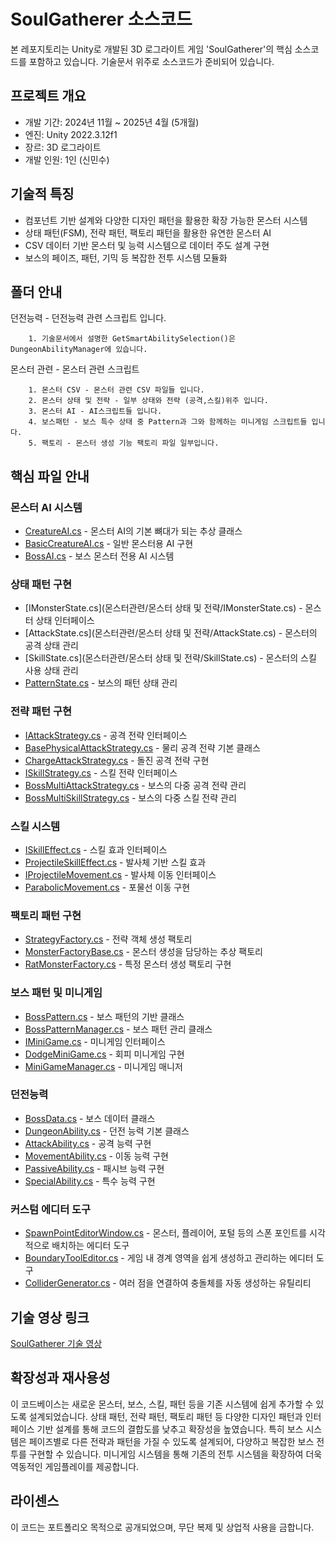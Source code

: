 # SoulGatherer 소스코드

본 레포지토리는 Unity로 개발된 3D 로그라이트 게임 'SoulGatherer'의 핵심 소스코드를 포함하고 있습니다.
기술문서 위주로 소스코드가 준비되어 있습니다.

## 프로젝트 개요

- 개발 기간: 2024년 11월 ~ 2025년 4월 (5개월)
- 엔진: Unity 2022.3.12f1
- 장르: 3D 로그라이트
- 개발 인원: 1인 (신민수)

## 기술적 특징

- 컴포넌트 기반 설계와 다양한 디자인 패턴을 활용한 확장 가능한 몬스터 시스템
- 상태 패턴(FSM), 전략 패턴, 팩토리 패턴을 활용한 유연한 몬스터 AI
- CSV 데이터 기반 몬스터 및 능력 시스템으로 데이터 주도 설계 구현
- 보스의 페이즈, 패턴, 기믹 등 복잡한 전투 시스템 모듈화

## 폴더 안내

던전능력 - 던전능력 관련 스크립트 입니다. 


        1. 기술문서에서 설명한 GetSmartAbilitySelection()은 DungeonAbilityManager에 있습니다.

몬스터 관련 - 몬스터 관련 스크립트

        1. 몬스터 CSV - 몬스터 관련 CSV 파일들 입니다.
        2. 몬스터 상태 및 전략 - 일부 상태와 전략 (공격,스킬)위주 입니다.
        3. 몬스터 AI - AI스크립트들 입니다.
        4. 보스패턴 - 보스 특수 상태 중 Pattern과 그와 함께하는 미니게임 스크립트들 입니다. 
        5. 팩토리 - 몬스터 생성 기능 팩토리 파일 일부입니다.

## 핵심 파일 안내


### 몬스터 AI 시스템

- [CreatureAI.cs](몬스터관련/몬스터AI/CreatureAI.cs) - 몬스터 AI의 기본 뼈대가 되는 추상 클래스
- [BasicCreatureAI.cs](몬스터관련/몬스터AI/BasicCreatureAI.cs) - 일반 몬스터용 AI 구현
- [BossAI.cs](몬스터관련/몬스터AI/BossAI.cs) - 보스 몬스터 전용 AI 시스템

### 상태 패턴 구현

- [IMonsterState.cs](몬스터관련/몬스터 상태 및 전략/IMonsterState.cs) - 몬스터 상태 인터페이스
- [AttackState.cs](몬스터관련/몬스터 상태 및 전략/AttackState.cs) - 몬스터의 공격 상태 관리
- [SkillState.cs](몬스터관련/몬스터 상태 및 전략/SkillState.cs) - 몬스터의 스킬 사용 상태 관리
- [PatternState.cs](몬스터관련/보스패턴/PatternState.cs) - 보스의 패턴 상태 관리

### 전략 패턴 구현

- [IAttackStrategy.cs](1몬스터시스템/IAttackStrategy.cs) - 공격 전략 인터페이스
- [BasePhysicalAttackStrategy.cs](1몬스터시스템/BasePhysicalAttackStrategy.cs) - 물리 공격 전략 기본 클래스
- [ChargeAttackStrategy.cs](1몬스터시스템/ChargeAttackStrategy.cs) - 돌진 공격 전략 구현
- [ISkillStrategy.cs](1몬스터시스템/ISkillStrategy.cs) - 스킬 전략 인터페이스
- [BossMultiAttackStrategy.cs](2보스시스템/BossMultiAttackStrategy.cs) - 보스의 다중 공격 전략 관리
- [BossMultiSkillStrategy.cs](2보스시스템/BossMultiSkillStrategy.cs) - 보스의 다중 스킬 전략 관리

### 스킬 시스템

- [ISkillEffect.cs](1몬스터시스템/ISkillEffect.cs) - 스킬 효과 인터페이스
- [ProjectileSkillEffect.cs](1몬스터시스템/ProjectileSkillEffect.cs) - 발사체 기반 스킬 효과
- [IProjectileMovement.cs](1몬스터시스템/IProjectileMovement.cs) - 발사체 이동 인터페이스
- [ParabolicMovement.cs](1몬스터시스템/ParabolicMovement.cs) - 포물선 이동 구현

### 팩토리 패턴 구현

- [StrategyFactory.cs](1몬스터시스템/StrategyFactory.cs) - 전략 객체 생성 팩토리
- [MonsterFactoryBase.cs](1몬스터시스템/MonsterFactoryBase.cs) - 몬스터 생성을 담당하는 추상 팩토리
- [RatMonsterFactory.cs](1몬스터시스템/RatMonsterFactory.cs) - 특정 몬스터 생성 팩토리 구현

### 보스 패턴 및 미니게임

- [BossPattern.cs](2보스시스템/BossPattern.cs) - 보스 패턴의 기반 클래스
- [BossPatternManager.cs](2보스시스템/BossPatternManager.cs) - 보스 패턴 관리 클래스
- [IMiniGame.cs](2보스시스템/IMiniGame.cs) - 미니게임 인터페이스
- [DodgeMiniGame.cs](2보스시스템/DodgeMiniGame.cs) - 회피 미니게임 구현
- [MiniGameManager.cs](2보스시스템/MiniGameManager.cs) - 미니게임 매니저

### 던전능력

- [BossData.cs](2보스시스템/BossData.cs) - 보스 데이터 클래스
- [DungeonAbility.cs](3능력시스템/DungeonAbility.cs) - 던전 능력 기본 클래스
- [AttackAbility.cs](3능력시스템/AttackAbility.cs) - 공격 능력 구현
- [MovementAbility.cs](3능력시스템/MovementAbility.cs) - 이동 능력 구현
- [PassiveAbility.cs](3능력시스템/PassiveAbility.cs) - 패시브 능력 구현
- [SpecialAbility.cs](3_능력시스템/SpecialAbility.cs) - 특수 능력 구현

### 커스텀 에디터 도구

- [SpawnPointEditorWindow.cs](커스텀에디터/SpawnPointEditorWindow.cs) - 몬스터, 플레이어, 포털 등의 스폰 포인트를 시각적으로 배치하는 에디터 도구
- [BoundaryToolEditor.cs](커스텀에디터/BoundaryToolEditor.cs) - 게임 내 경계 영역을 쉽게 생성하고 관리하는 에디터 도구
- [ColliderGenerator.cs](커스텀에디터/ColliderGenerator.cs) - 여러 점을 연결하여 충돌체를 자동 생성하는 유틸리티


## 기술 영상 링크

[SoulGatherer 기술 영상](https://www.youtube.com/watch?v=ltqY_8huh2c&t=0s)

## 확장성과 재사용성


이 코드베이스는 새로운 몬스터, 보스, 스킬, 패턴 등을 기존 시스템에 쉽게 추가할 수 있도록 설계되었습니다. 상태 패턴, 전략 패턴, 팩토리 패턴 등 다양한 디자인 패턴과 인터페이스 기반 설계를 통해 코드의 결합도를 낮추고 확장성을 높였습니다.
특히 보스 시스템은 페이즈별로 다른 전략과 패턴을 가질 수 있도록 설계되어, 다양하고 복잡한 보스 전투를 구현할 수 있습니다. 미니게임 시스템을 통해 기존의 전투 시스템을 확장하여 더욱 역동적인 게임플레이를 제공합니다.
## 라이센스
이 코드는 포트폴리오 목적으로 공개되었으며, 무단 복제 및 상업적 사용을 금합니다.